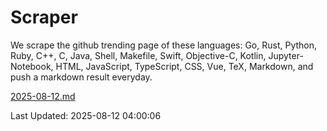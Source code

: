 # Scraper

We scrape the github trending page of these languages: Go, Rust, Python, Ruby, C++, C, Java, Shell, Makefile, Swift, Objective-C, Kotlin, Jupyter-Notebook, HTML, JavaScript, TypeScript, CSS, Vue, TeX, Markdown, and push a markdown result everyday.

[2025-08-12.md](https://github.com/yangwenmai/github-trending-backup/blob/master/2025-08-12.md)

Last Updated: 2025-08-12 04:00:06